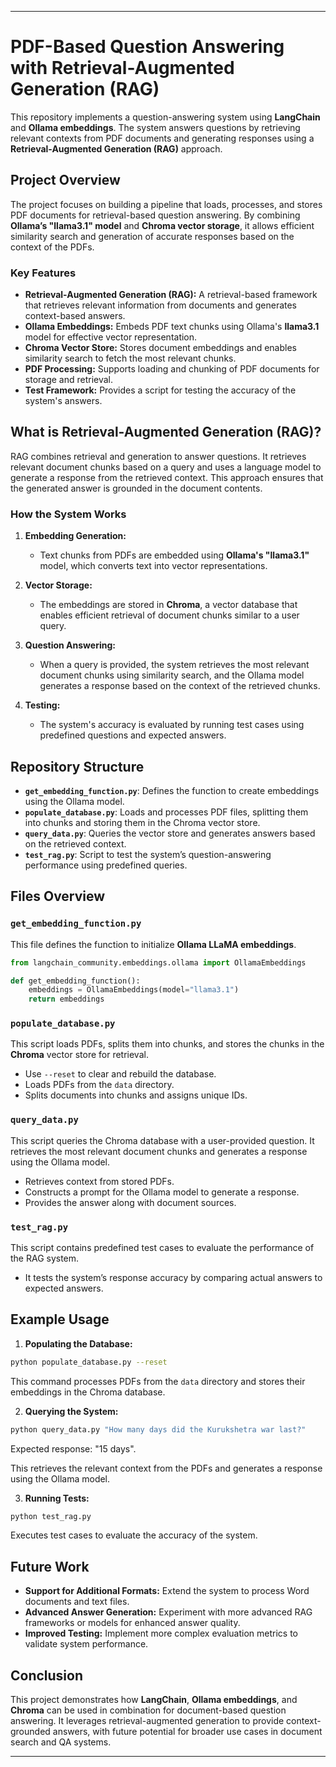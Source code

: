 

---

# PDF-Based Question Answering with Retrieval-Augmented Generation (RAG)

This repository implements a question-answering system using **LangChain** and **Ollama embeddings**. The system answers questions by retrieving relevant contexts from PDF documents and generating responses using a **Retrieval-Augmented Generation (RAG)** approach.

## Project Overview

The project focuses on building a pipeline that loads, processes, and stores PDF documents for retrieval-based question answering. By combining **Ollama’s "llama3.1" model** and **Chroma vector storage**, it allows efficient similarity search and generation of accurate responses based on the context of the PDFs.

### Key Features

- **Retrieval-Augmented Generation (RAG):** A retrieval-based framework that retrieves relevant information from documents and generates context-based answers.
- **Ollama Embeddings:** Embeds PDF text chunks using Ollama's **llama3.1** model for effective vector representation.
- **Chroma Vector Store:** Stores document embeddings and enables similarity search to fetch the most relevant chunks.
- **PDF Processing:** Supports loading and chunking of PDF documents for storage and retrieval.
- **Test Framework:** Provides a script for testing the accuracy of the system's answers.

## What is Retrieval-Augmented Generation (RAG)?

RAG combines retrieval and generation to answer questions. It retrieves relevant document chunks based on a query and uses a language model to generate a response from the retrieved context. This approach ensures that the generated answer is grounded in the document contents.

### How the System Works

1. **Embedding Generation:**
   - Text chunks from PDFs are embedded using **Ollama's "llama3.1"** model, which converts text into vector representations.
   
2. **Vector Storage:**
   - The embeddings are stored in **Chroma**, a vector database that enables efficient retrieval of document chunks similar to a user query.

3. **Question Answering:**
   - When a query is provided, the system retrieves the most relevant document chunks using similarity search, and the Ollama model generates a response based on the context of the retrieved chunks.

4. **Testing:**
   - The system's accuracy is evaluated by running test cases using predefined questions and expected answers.

## Repository Structure

- **`get_embedding_function.py`**: Defines the function to create embeddings using the Ollama model.
- **`populate_database.py`**: Loads and processes PDF files, splitting them into chunks and storing them in the Chroma vector store.
- **`query_data.py`**: Queries the vector store and generates answers based on the retrieved context.
- **`test_rag.py`**: Script to test the system’s question-answering performance using predefined queries.

## Files Overview

### `get_embedding_function.py`

This file defines the function to initialize **Ollama LLaMA embeddings**.

```python
from langchain_community.embeddings.ollama import OllamaEmbeddings

def get_embedding_function():
    embeddings = OllamaEmbeddings(model="llama3.1")
    return embeddings
```

### `populate_database.py`

This script loads PDFs, splits them into chunks, and stores the chunks in the **Chroma** vector store for retrieval.

- Use `--reset` to clear and rebuild the database.
- Loads PDFs from the `data` directory.
- Splits documents into chunks and assigns unique IDs.

### `query_data.py`

This script queries the Chroma database with a user-provided question. It retrieves the most relevant document chunks and generates a response using the Ollama model.

- Retrieves context from stored PDFs.
- Constructs a prompt for the Ollama model to generate a response.
- Provides the answer along with document sources.

### `test_rag.py`

This script contains predefined test cases to evaluate the performance of the RAG system.

- It tests the system’s response accuracy by comparing actual answers to expected answers.


## Example Usage

1. **Populating the Database:**

```bash
python populate_database.py --reset
```

This command processes PDFs from the `data` directory and stores their embeddings in the Chroma database.

2. **Querying the System:**


```bash
python query_data.py "How many days did the Kurukshetra war last?"
```

Expected response: "15 days".

This retrieves the relevant context from the PDFs and generates a response using the Ollama model.

3. **Running Tests:**

```bash
python test_rag.py
```

Executes test cases to evaluate the accuracy of the system.

## Future Work

- **Support for Additional Formats:** Extend the system to process Word documents and text files.
- **Advanced Answer Generation:** Experiment with more advanced RAG frameworks or models for enhanced answer quality.
- **Improved Testing:** Implement more complex evaluation metrics to validate system performance.

## Conclusion

This project demonstrates how **LangChain**, **Ollama embeddings**, and **Chroma** can be used in combination for document-based question answering. It leverages retrieval-augmented generation to provide context-grounded answers, with future potential for broader use cases in document search and QA systems.

---

